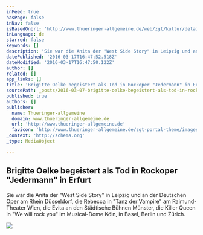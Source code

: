 ```yaml
---
inFeed: true
hasPage: false
inNav: false
isBasedOnUrl: 'http://www.thueringer-allgemeine.de/web/zgt/kultur/detail/-/specific/Brigitte-Oelke-begeistert-als-Tod-in-Rockoper-Jedermann-in-Erfurt-1628608559'
inLanguage: de
starred: false
keywords: []
description: 'Sie war die Anita der "West Side Story" in Leipzig und an der Deutschen Oper am Rhein Düsseldorf, die Rebecca in "Tanz der Vampire" am Raimund-Theater Wien, die Evita an den Städtische Bühnen Münster, die Killer Queen in "We will rock you" im Musical-Dome Köln, in Basel, Berlin und Zürich.'
datePublished: '2016-03-17T16:47:52.518Z'
dateModified: '2016-03-17T16:47:50.122Z'
author: []
related: []
app_links: []
title: 'Brigitte Oelke begeistert als Tod in Rockoper "Jedermann" in Erfurt'
sourcePath: _posts/2016-03-07-brigitte-oelke-begeistert-als-tod-in-rockoper-jedermann-in.md
published: true
authors: []
publisher:
  name: Thueringer-allgemeine
  domain: www.thueringer-allgemeine.de
  url: 'http://www.thueringer-allgemeine.de'
  favicon: 'http://www.thueringer-allgemeine.de/zgt-portal-theme/images/custom/favicon_ta.ico'
_context: 'http://schema.org'
_type: MediaObject

---
```

<article style=""><h1>Brigitte Oelke begeistert als Tod in Rockoper "Jedermann" in Erfurt</h1><p>Sie war die Anita der "West Side Story" in Leipzig und an der Deutschen Oper am Rhein Düsseldorf, die Rebecca in "Tanz der Vampire" am Raimund-Theater Wien, die Evita an den Städtische Bühnen Münster, die Killer Queen in "We will rock you" im Musical-Dome Köln, in Basel, Berlin und Zürich.</p><img src="https://s3-us-west-2.amazonaws.com/the-grid-img/p/ce08022e303537d54563e20ec21ac97936df89cb.jpg" /></article>